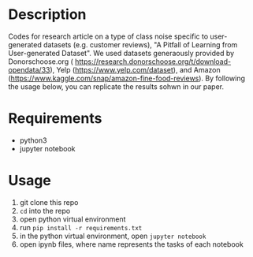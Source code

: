# Description

Codes for research article on a type of class noise specific to user-generated datasets (e.g. customer reviews), "A Pitfall of Learning from User-generated Dataset". We used datasets generaously provided by Donorschoose.org ( https://research.donorschoose.org/t/download-opendata/33), Yelp (https://www.yelp.com/dataset), and Amazon (https://www.kaggle.com/snap/amazon-fine-food-reviews). By following the usage below, you can replicate the results sohwn in our paper.

# Requirements 
* python3
* jupyter notebook

# Usage
1. git clone this repo
1. `cd` into the repo
1. open python virtual environment
1. run `pip install -r requirements.txt`
1. in the python virtual environment, open `jupyter notebook`
1. open ipynb files, where name represents the tasks of each notebook

